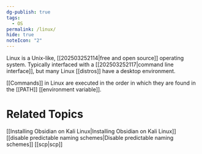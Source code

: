 ```yaml
---
dg-publish: true
tags:
  - OS
permalink: /linux/
hide: true
noteIcon: "2"
---
```

Linux is a Unix-like, [[202503252114|free and open source]] operating system. Typically interfaced with a [[202503252117|command line interface]], but many Linux [[distros]] have a desktop environment.  

[[Commands]] in Linux are executed in the order in which they are found in the [[PATH]] [[environment variable]]. 
# Related Topics
[[Installing Obsidian on Kali Linux\|Installing Obsidian on Kali Linux]]
[[disable predictable naming schemes\|Disable predictable naming schemes]]
[[scp\|scp]]
